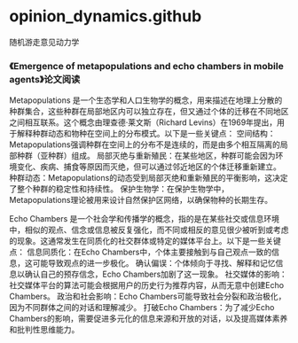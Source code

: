 # opinion_dynamics.github
随机游走意见动力学
### 《Emergence of metapopulations and echo chambers in mobile agents》论文阅读
Metapopulations 是一个生态学和人口生物学的概念，用来描述在地理上分散的种群集合，这些种群在局部地区内可以独立存在，但又通过个体的迁移在不同地区之间相互联系。这个概念由理查德·莱文斯（Richard Levins）在1969年提出，用于解释种群动态和物种在空间上的分布模式。以下是一些关键点：
空间结构：Metapopulations强调种群在空间上的分布不是连续的，而是由多个相互隔离的局部种群（亚种群）组成。
局部灭绝与重新殖民：在某些地区，种群可能会因为环境变化、疾病、捕食等原因而灭绝，但可以通过邻近地区的个体迁移重新建立。
种群动态：Metapopulations的动态受到局部灭绝和重新殖民的平衡影响，这决定了整个种群的稳定性和持续性。
保护生物学：在保护生物学中，Metapopulations理论被用来设计自然保护区网络，以确保物种的长期生存。

Echo Chambers 是一个社会学和传播学的概念，指的是在某些社交或信息环境中，相似的观点、信念或信息被反复强化，而不同或相反的意见很少被听到或考虑的现象。这通常发生在同质化的社交群体或特定的媒体平台上。以下是一些关键点：
信息同质化：在Echo Chambers中，个体主要接触到与自己观点一致的信息，这可能导致观点的进一步极化。
确认偏误：个体倾向于寻找、解释和记忆信息以确认自己的预存信念，Echo Chambers加剧了这一现象。
社交媒体的影响：社交媒体平台的算法可能会根据用户的历史行为推荐内容，从而无意中创建Echo Chambers。
政治和社会影响：Echo Chambers可能导致社会分裂和政治极化，因为不同群体之间的对话和理解减少。
打破Echo Chambers：为了减少Echo Chambers的影响，需要促进多元化的信息来源和开放的对话，以及提高媒体素养和批判性思维能力。
